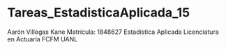# Tareas_EstadisticaAplicada_15
Aarón Villegas Kane
Matrícula: 1848627
Estadística Aplicada
Licenciatura en Actuaría
FCFM UANL
